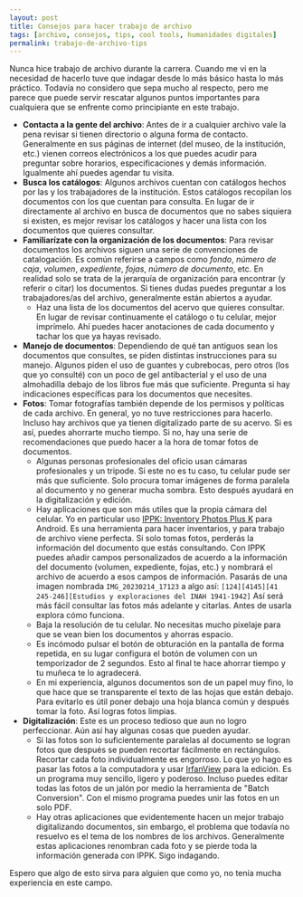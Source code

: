 ```yaml
---
layout: post
title: Consejos para hacer trabajo de archivo
tags: [archivo, consejos, tips, cool tools, humanidades digitales]
permalink: trabajo-de-archivo-tips
---
```


Nunca hice trabajo de archivo durante la carrera. Cuando me vi en la necesidad de hacerlo tuve que indagar desde lo más básico hasta lo más práctico. Todavía no considero que sepa mucho al respecto, pero me parece que puede servir rescatar algunos puntos importantes para cualquiera que se enfrente como principiante en este trabajo.

- **Contacta a la gente del archivo**: Antes de ir a cualquier archivo vale la pena revisar si tienen directorio o alguna forma de contacto. Generalmente en sus páginas de internet (del museo, de la institución, etc.) vienen correos electrónicos a los que puedes acudir para preguntar sobre horarios, especificaciones y demás información. Igualmente ahí puedes agendar tu visita.
- **Busca los catálogos**: Algunos archivos cuentan con catálogos hechos por las y los trabajadores de la institución. Estos catálogos recopilan los documentos con los que cuentan para consulta. En lugar de ir directamente al archivo en busca de documentos que no sabes siquiera si existen, es mejor revisar los catálogos y hacer una lista con los documentos que quieres consultar. 
- **Familiarízate con la organización de los documentos**: Para revisar documentos los archivos siguen una serie de convenciones de catalogación. Es común referirse a campos como *fondo*, *número de caja*, *volumen*, *expediente*, *fojas*, *número de documento*, etc. En realidad solo se trata de la jerarquía de organización para encontrar (y referir o citar) los documentos. Si tienes dudas puedes preguntar a los trabajadores/as del archivo, generalmente están abiertos a ayudar. 
	- Haz una lista de los documentos del acervo que quieres consultar. En lugar de revisar continuamente el catálogo o tu celular, mejor imprímelo. Ahí puedes hacer anotaciones de cada documento y tachar los que ya hayas revisado.  
- **Manejo de documentos**: Dependiendo de qué tan antiguos sean los documentos que consultes, se piden distintas instrucciones para su manejo. Algunos piden el uso de guantes y cubrebocas, pero otros (los que yo consulté) con un poco de gel antibacterial y el uso de una almohadilla debajo de los libros fue más que suficiente. Pregunta si hay indicaciones específicas para los documentos que necesites.
- **Fotos**: Tomar fotografías también depende de los permisos y políticas de cada archivo. En general, yo no tuve restricciones para hacerlo. Incluso hay archivos que ya tienen digitalizado parte de su acervo. Si es así, puedes ahorrarte mucho tiempo. Si no, hay una serie de recomendaciones que puedo hacer a la hora de tomar fotos de documentos.
	- Algunas personas profesionales del oficio usan cámaras profesionales y un tripode. Si este no es tu caso, tu celular pude ser más que suficiente. Solo procura tomar imágenes de forma paralela al documento y no generar mucha sombra. Esto después ayudará en la digitalización y edición.
	- Hay aplicaciones que son más utiles que la propia cámara del celular. Yo en particular uso [IPPK: Inventory Photos Plus K](https://liliandroid.com/inventory-photos-plus/) para Android. Es una herramienta para hacer inventarios, y para trabajo de archivo viene perfecta. Si solo tomas fotos, perderás la información del documento que estás consultando. Con IPPK puedes añadir campos personalizados de acuerdo a la información del documento (volumen, expediente, fojas, etc.) y nombrará el archivo de acuerdo a esos campos de información. Pasarás de una imagen nombrada `IMG_20230214_17123` a algo así: `[124][4145][41 245-246][Estudios y exploraciones del INAH 1941-1942]` Así será más fácil consultar las fotos más adelante y citarlas. Antes de usarla explora cómo funciona.
	- Baja la resolución de tu celular. No necesitas mucho pixelaje para que se vean bien los documentos y ahorras espacio.
	- Es incómodo pulsar el botón de obturación en la pantalla de forma repetida, en su lugar configura el botón de volumen con un temporizador de 2 segundos. Esto al final te hace ahorrar tiempo y tu muñeca te lo agradecerá.
	- En mi experiencia, algunos documentos son de un papel muy fino, lo que hace que se transparente el texto de las hojas que están debajo. Para evitarlo es útil poner debajo una hoja blanca común y después tomar la foto. Así logras fotos limpias.
- **Digitalización**: Este es un proceso tedioso que aun no logro perfeccionar. Aún así hay algunas cosas que pueden ayudar. 
	- Si las fotos son lo suficientemente paralelas al documento se logran fotos que después se pueden recortar fácilmente en rectángulos. Recortar cada foto individualmente es engorroso. Lo que yo hago es pasar las fotos a la computadora y usar [IrfanView](https://www.irfanview.com/) para la edición. Es un programa muy sencillo, ligero y poderoso. Incluso puedes editar todas las fotos de un jalón por medio la herramienta de "Batch Conversion". Con el mismo programa puedes unir las fotos en un solo PDF. 
	- Hay otras aplicaciones que evidentemente hacen un mejor trabajo digitalizando documentos, sin embargo, el problema que todavía no resuelvo es el tema de los nombres de los archivos. Generalmente estas aplicaciones renombran cada foto y se pierde toda la información generada con IPPK. Sigo indagando. 

Espero que algo de esto sirva para alguien que como yo, no tenía mucha experiencia en este campo.

